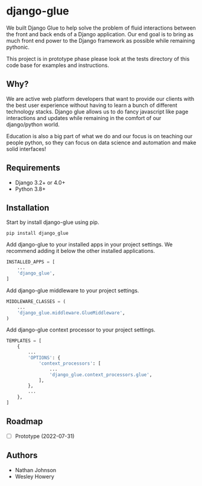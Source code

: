 # django-glue

We built Django Glue to help solve the problem of fluid interactions between the front and back ends of a Django application.
Our end goal is to bring as much front end power to the Django framework as possible while remaining pythonic.

This project is in prototype phase please look at the tests directory of this code base for examples and instructions.

## Why?

We are active web platform developers that want to provide our clients with the best user experience without having to learn a bunch of different technology stacks.
Django glue allows us to do fancy javascript like page interactions and updates while remaining in the comfort of our django/python world.

Education is also a big part of what we do and our focus is on teaching our people python, so they can focus on data science and automation and make solid interfaces! 

## Requirements

- Django 3.2+ or 4.0+
- Python 3.8+

## Installation

Start by install django-glue using pip.

```
pip install django_glue
```

Add django-glue to your installed apps in your project settings. 
We recommend adding it below the other installed applications.

```python
INSTALLED_APPS = [
    ...
    'django_glue',
]
```

Add django-glue middleware to your project settings.

```python
MIDDLEWARE_CLASSES = (
    ...
    'django_glue.middleware.GlueMiddleware',
)

```

Add django-glue context processor to your project settings.

```python
TEMPLATES = [
    {
        ...
        'OPTIONS': {
            'context_processors': [
                ...
                'django_glue.context_processors.glue',
            ],
        },
        ...
    },
]
```

## Roadmap

- [ ] Prototype (2022-07-31)

## Authors

- Nathan Johnson
- Wesley Howery